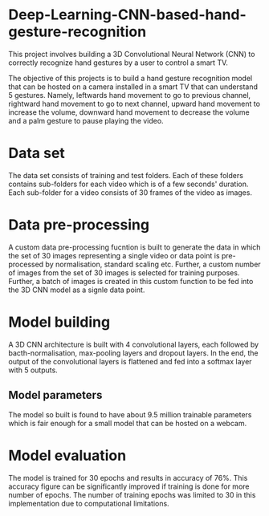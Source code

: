 # Deep-Learning-CNN-based-hand-gesture-recognition
This project involves building a 3D Convolutional Neural Network (CNN) to correctly recognize hand gestures by a user to control a smart TV.

The objective of this projects is to build a hand gesture recognition model that can be hosted on a camera installed in a smart TV that can understand 5 gestures. Namely, leftwards hand movement to go to previous channel, rightward hand movement to go to next channel, upward hand movement to increase the volume, downward hand movement to decrease the volume and a palm gesture to pause playing the video.

# Data set
The data set consists of training and test folders. Each of these folders contains sub-folders for each video which is of a few seconds' duration. Each sub-folder for a video consists of 30 frames of the video as images.

# Data pre-processing
A custom data pre-processing fucntion is built to generate the data in which the set of 30 images representing a single video or data point is pre-processed by normalisation, standard scaling etc. Further, a custom number of images from the set of 30 images is selected for training purposes. Further, a batch of images is created in this custom function to be fed into the 3D CNN model as a signle data point.

# Model building
A 3D CNN architecture is built with 4 convolutional layers, each followed by bacth-normalisation, max-pooling layers and dropout layers. In the end, the output of the convolutional layers is flattened and fed into a softmax layer with 5 outputs.

## Model parameters
The model so built is found to have about 9.5 million trainable parameters which is fair enough for a small model that can be hosted on a webcam.

# Model evaluation
The model is trained for 30 epochs and results in accuracy of 76%. This accuracy figure can be significantly improved if training is done for more number of epochs. The number of training epochs was limited to 30 in this implementation due to computational limitations.
